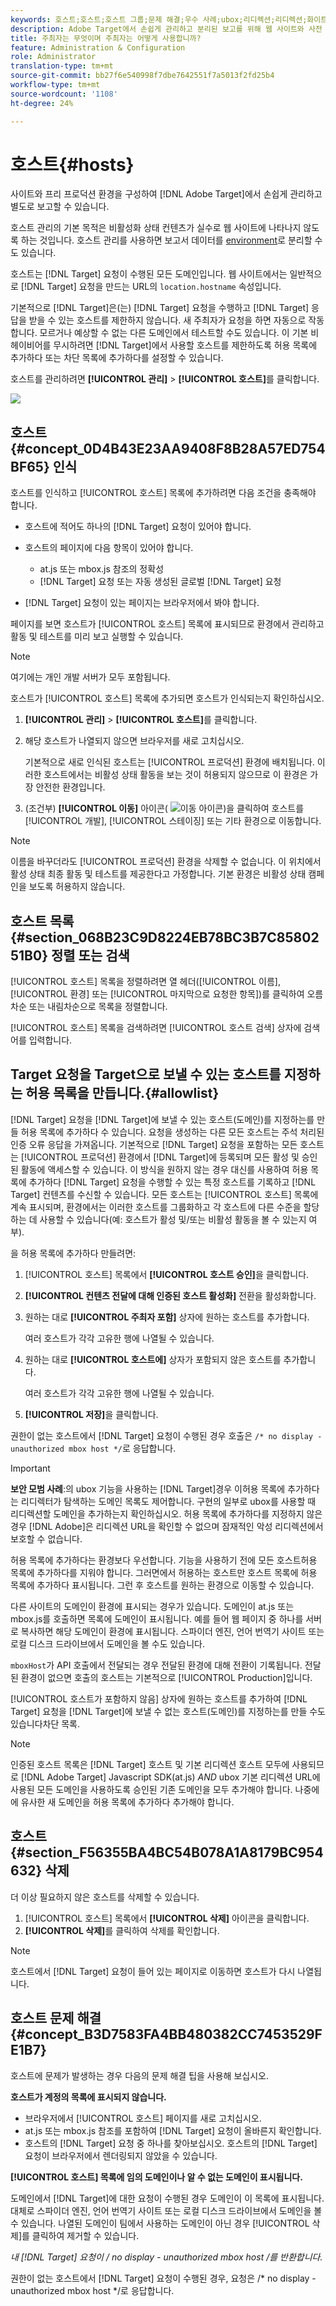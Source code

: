 ```yaml
---
keywords: 호스트;호스트;호스트 그룹;문제 해결;우수 사례;ubox;리디렉션;리디렉션;화이트 리스트;;차단 목록에 추가하다 blacklist;host;hosts;
description: Adobe Target에서 손쉽게 관리하고 분리된 보고를 위해 웹 사이트와 사전 제작 환경을 구성하는 방법을 살펴볼 수 있습니다.
title: 주최자는 무엇이며 주최자는 어떻게 사용합니까?
feature: Administration & Configuration
role: Administrator
translation-type: tm+mt
source-git-commit: bb27f6e540998f7dbe7642551f7a5013f2fd25b4
workflow-type: tm+mt
source-wordcount: '1108'
ht-degree: 24%

---
```



# 호스트{#hosts}

사이트와 프리 프로덕션 환경을 구성하여 [!DNL Adobe Target]에서 손쉽게 관리하고 별도로 보고할 수 있습니다.

호스트 관리의 기본 목적은 비활성화 상태 컨텐츠가 실수로 웹 사이트에 나타나지 않도록 하는 것입니다. 호스트 관리를 사용하면 보고서 데이터를 [environment](/help/administrating-target/environments.md)로 분리할 수도 있습니다.

호스트는 [!DNL Target] 요청이 수행된 모든 도메인입니다. 웹 사이트에서는 일반적으로 [!DNL Target] 요청을 만드는 URL의 `location.hostname` 속성입니다.

기본적으로 [!DNL Target]은(는) [!DNL Target] 요청을 수행하고 [!DNL Target] 응답을 받을 수 있는 호스트를 제한하지 않습니다. 새 주최자가 요청을 하면 자동으로 작동합니다. 모르거나 예상할 수 없는 다른 도메인에서 테스트할 수도 있습니다. 이 기본 비헤이비어를 무시하려면 [!DNL Target]에서 사용할 호스트를 제한하도록 허용 목록에 추가하다 또는 차단 목록에 추가하다를 설정할 수 있습니다.

호스트를 관리하려면 **[!UICONTROL 관리]** > **[!UICONTROL 호스트]**&#x200B;를 클릭합니다.

![](assets/hosts_list.png)

## 호스트 {#concept_0D4B43E23AA9408F8B28A57ED754BF65} 인식

호스트를 인식하고 [!UICONTROL 호스트] 목록에 추가하려면 다음 조건을 충족해야 합니다.

* 호스트에 적어도 하나의 [!DNL Target] 요청이 있어야 합니다.
* 호스트의 페이지에 다음 항목이 있어야 합니다.

   * at.js 또는 mbox.js 참조의 정확성
   * [!DNL Target] 요청 또는 자동 생성된 글로벌 [!DNL Target] 요청

* [!DNL Target] 요청이 있는 페이지는 브라우저에서 봐야 합니다.

페이지를 보면 호스트가 [!UICONTROL 호스트] 목록에 표시되므로 환경에서 관리하고 활동 및 테스트를 미리 보고 실행할 수 있습니다.

>[!NOTE]
>
>여기에는 개인 개발 서버가 모두 포함됩니다.

호스트가 [!UICONTROL 호스트] 목록에 추가되면 호스트가 인식되는지 확인하십시오.

1. **[!UICONTROL 관리]** > **[!UICONTROL 호스트]**&#x200B;를 클릭합니다.
1. 해당 호스트가 나열되지 않으면 브라우저를 새로 고치십시오.

   기본적으로 새로 인식된 호스트는 [!UICONTROL 프로덕션] 환경에 배치됩니다. 이러한 호스트에서는 비활성 상태 활동을 보는 것이 허용되지 않으므로 이 환경은 가장 안전한 환경입니다.

1. (조건부) **[!UICONTROL 이동]** 아이콘( ![이동 아이콘](/help/administrating-target/assets/icon-move.png))을 클릭하여 호스트를 [!UICONTROL 개발], [!UICONTROL 스테이징] 또는 기타 환경으로 이동합니다.

>[!NOTE]
>
>이름을 바꾸더라도 [!UICONTROL 프로덕션] 환경을 삭제할 수 없습니다. 이 위치에서 활성 상태 최종 활동 및 테스트를 제공한다고 가정합니다. 기본 환경은 비활성 상태 캠페인을 보도록 허용하지 않습니다.

## 호스트 목록 {#section_068B23C9D8224EB78BC3B7C8580251B0} 정렬 또는 검색

[!UICONTROL 호스트] 목록을 정렬하려면 열 헤더([!UICONTROL 이름], [!UICONTROL 환경] 또는 [!UICONTROL 마지막으로 요청한 항목])를 클릭하여 오름차순 또는 내림차순으로 목록을 정렬합니다.

[!UICONTROL 호스트] 목록을 검색하려면 [!UICONTROL 호스트 검색] 상자에 검색어를 입력합니다.

## Target 요청을 Target으로 보낼 수 있는 호스트를 지정하는 허용 목록을 만듭니다.{#allowlist}

[!DNL Target] 요청을 [!DNL Target]에 보낼 수 있는 호스트(도메인)를 지정하는를 만들 허용 목록에 추가하다 수 있습니다. 요청을 생성하는 다른 모든 호스트는 주석 처리된 인증 오류 응답을 가져옵니다. 기본적으로 [!DNL Target] 요청을 포함하는 모든 호스트는 [!UICONTROL 프로덕션] 환경에서 [!DNL Target]에 등록되며 모든 활성 및 승인된 활동에 액세스할 수 있습니다. 이 방식을 원하지 않는 경우 대신를 사용하여 허용 목록에 추가하다 [!DNL Target] 요청을 수행할 수 있는 특정 호스트를 기록하고 [!DNL Target] 컨텐츠를 수신할 수 있습니다. 모든 호스트는 [!UICONTROL 호스트] 목록에 계속 표시되며, 환경에서는 이러한 호스트를 그룹화하고 각 호스트에 다른 수준을 할당하는 데 사용할 수 있습니다(예: 호스트가 활성 및/또는 비활성 활동을 볼 수 있는지 여부).

을 허용 목록에 추가하다 만들려면:

1. [!UICONTROL 호스트] 목록에서 **[!UICONTROL 호스트 승인]**&#x200B;을 클릭합니다.
1. **[!UICONTROL 컨텐츠 전달에 대해 인증된 호스트 활성화]** 전환을 활성화합니다.
1. 원하는 대로 **[!UICONTROL 주최자 포함]** 상자에 원하는 호스트를 추가합니다.

   여러 호스트가 각각 고유한 행에 나열될 수 있습니다.

1. 원하는 대로 **[!UICONTROL 호스트에]** 상자가 포함되지 않은 호스트를 추가합니다.

   여러 호스트가 각각 고유한 행에 나열될 수 있습니다.

1. **[!UICONTROL 저장]**&#x200B;을 클릭합니다.

권한이 없는 호스트에서 [!DNL Target] 요청이 수행된 경우 호출은 `/* no display - unauthorized mbox host */`로 응답합니다.

>[!IMPORTANT]
>
>**보안 모범 사례**:의 ubox 기능을 사용하는  [!DNL Target]경우 이허용 목록에 추가하다는 리디렉터가 탐색하는 도메인 목록도  [](/help/c-implementing-target/c-non-javascript-based-implementation/working-with-redirectors.md) 제어합니다. 구현의 일부로 ubox를 사용할 때 리디렉션할 도메인을 추가하는지 확인하십시오. 허용 목록에 추가하다를 지정하지 않은 경우 [!DNL Adobe]은 리디렉션 URL을 확인할 수 없으며 잠재적인 악성 리디렉션에서 보호할 수 없습니다.
>
>허용 목록에 추가하다는 환경보다 우선합니다. 기능을 사용하기 전에 모든 호스트허용 목록에 추가하다를 지워야 합니다. 그러면에서 허용하는 호스트만 호스트 목록에 허용 목록에 추가하다 표시됩니다. 그런 후 호스트를 원하는 환경으로 이동할 수 있습니다.

다른 사이트의 도메인이 환경에 표시되는 경우가 있습니다. 도메인이 at.js 또는 mbox.js를 호출하면 목록에 도메인이 표시됩니다. 예를 들어 웹 페이지 중 하나를 서버로 복사하면 해당 도메인이 환경에 표시됩니다. 스파이더 엔진, 언어 번역기 사이트 또는 로컬 디스크 드라이브에서 도메인을 볼 수도 있습니다.

`mboxHost`가 API 호출에서 전달되는 경우 전달된 환경에 대해 전환이 기록됩니다. 전달된 환경이 없으면 호출의 호스트는 기본적으로 [!UICONTROL Production]입니다.

[!UICONTROL 호스트가 포함하지 않음] 상자에 원하는 호스트를 추가하여 [!DNL Target] 요청을 [!DNL Target]에 보낼 수 없는 호스트(도메인)를 지정하는를 만들 수도 있습니다차단 목록.

>[!NOTE]
>
>인증된 호스트 목록은 [!DNL Target] 호스트 및 기본 리디렉션 호스트 모두에 사용되므로 [!DNL Adobe Target] Javascript SDK(at.js) *AND* ubox 기본 리디렉션 URL에 사용된 모든 도메인을 사용하도록 승인된 기존 도메인을 모두 추가해야 합니다. 나중에에 유사한 새 도메인을 허용 목록에 추가하다 추가해야 합니다.

## 호스트 {#section_F56355BA4BC54B078A1A8179BC954632} 삭제

더 이상 필요하지 않은 호스트를 삭제할 수 있습니다.

1. [!UICONTROL 호스트] 목록에서 **[!UICONTROL 삭제]** 아이콘을 클릭합니다.
1. **[!UICONTROL 삭제]**&#x200B;를 클릭하여 삭제를 확인합니다.

>[!NOTE]
>
>호스트에서 [!DNL Target] 요청이 들어 있는 페이지로 이동하면 호스트가 다시 나열됩니다.

## 호스트 문제 해결 {#concept_B3D7583FA4BB480382CC7453529FE1B7}

호스트에 문제가 발생하는 경우 다음의 문제 해결 팁을 사용해 보십시오.

**호스트가 계정의 목록에 표시되지 않습니다.**

* 브라우저에서 [!UICONTROL 호스트] 페이지를 새로 고치십시오.
* at.js 또는 mbox.js 참조를 포함하여 [!DNL Target] 요청이 올바른지 확인합니다.
* 호스트의 [!DNL Target] 요청 중 하나를 찾아보십시오. 호스트의 [!DNL Target] 요청이 브라우저에서 렌더링되지 않았을 수 있습니다.

**[!UICONTROL 호스트] 목록에 임의 도메인이나 알 수 없는 도메인이 표시됩니다.**

도메인에서 [!DNL Target]에 대한 요청이 수행된 경우 도메인이 이 목록에 표시됩니다. 대체로 스파이더 엔진, 언어 번역기 사이트 또는 로컬 디스크 드라이브에서 도메인을 볼 수 있습니다. 나열된 도메인이 팀에서 사용하는 도메인이 아닌 경우 [!UICONTROL 삭제]를 클릭하여 제거할 수 있습니다.

**내  [!DNL Target] 요청이 /* no display - unauthorized mbox host */를 반환합니다.**

권한이 없는 호스트에서 [!DNL Target] 요청이 수행된 경우, 요청은 /* no display - unauthorized mbox host */로 응답합니다.
